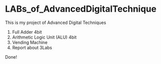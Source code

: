 # LABs_of_AdvancedDigitalTechnique
This is my project of Advanced Digital Techniques
1. Full Adder 4bit
2. Arithmetic Logic Unit (ALU) 4bit
3. Vending Machine
4. Report about 3Labs
 

Done!
